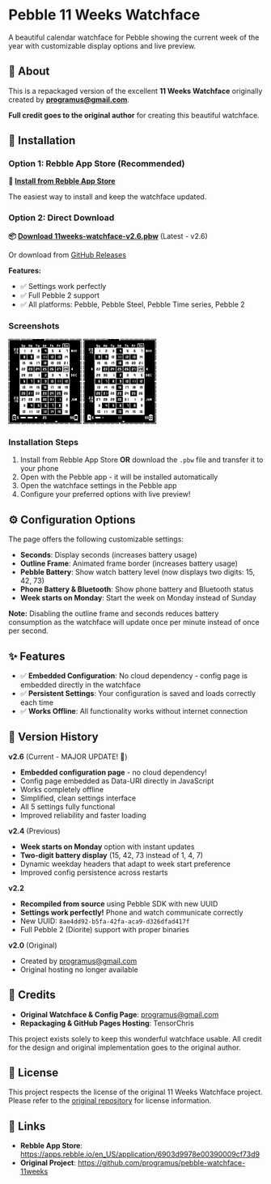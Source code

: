 # Pebble 11 Weeks Watchface

A beautiful calendar watchface for Pebble showing the current week of the year with customizable display options and live preview.

## 🎯 About

This is a repackaged version of the excellent **11 Weeks Watchface** originally created by **[programus@gmail.com](https://github.com/programus/pebble-watchface-11weeks)**.

**Full credit goes to the original author** for creating this beautiful watchface.

## 💾 Installation

### Option 1: Rebble App Store (Recommended)

**🏪 [Install from Rebble App Store](https://apps.rebble.io/en_US/application/6903d9978e00390009cf73d9)**

The easiest way to install and keep the watchface updated.

### Option 2: Direct Download

**📦 [Download 11weeks-watchface-v2.6.pbw](releases/11weeks-watchface-v2.6.pbw)** (Latest - v2.6)

Or download from [GitHub Releases](https://github.com/TensorChris/pebble-11weeks-config/releases)

**Features:**
- ✅ Settings work perfectly
- ✅ Full Pebble 2 support
- ✅ All platforms: Pebble, Pebble Steel, Pebble Time series, Pebble 2

### Screenshots

![Phone Battery View](screenshots/phone-battery.png)
![Pebble Charging](screenshots/pebble-charging.png)

### Installation Steps

1. Install from Rebble App Store **OR** download the `.pbw` file and transfer it to your phone
2. Open with the Pebble app - it will be installed automatically
3. Open the watchface settings in the Pebble app
4. Configure your preferred options with live preview!

## ⚙️ Configuration Options

The page offers the following customizable settings:

- **Seconds**: Display seconds (increases battery usage)
- **Outline Frame**: Animated frame border (increases battery usage)
- **Pebble Battery**: Show watch battery level (now displays two digits: 15, 42, 73)
- **Phone Battery & Bluetooth**: Show phone battery and Bluetooth status
- **Week starts on Monday**: Start the week on Monday instead of Sunday

**Note:** Disabling the outline frame and seconds reduces battery consumption as the watchface will update once per minute instead of once per second.

## ✨ Features

- ✅ **Embedded Configuration**: No cloud dependency - config page is embedded directly in the watchface
- ✅ **Persistent Settings**: Your configuration is saved and loads correctly each time
- ✅ **Works Offline**: All functionality works without internet connection


## 📜 Version History

**v2.6** (Current - MAJOR UPDATE! 🚀)
- **Embedded configuration page** - no cloud dependency!
- Config page embedded as Data-URI directly in JavaScript
- Works completely offline
- Simplified, clean settings interface
- All 5 settings fully functional
- Improved reliability and faster loading

**v2.4** (Previous)
- **Week starts on Monday** option with instant updates
- **Two-digit battery display** (15, 42, 73 instead of 1, 4, 7)
- Dynamic weekday headers that adapt to week start preference
- Improved config persistence across restarts

**v2.2**
- **Recompiled from source** using Pebble SDK with new UUID
- **Settings work perfectly!** Phone and watch communicate correctly
- New UUID: `8ae4dd92-b5fa-42fa-aca9-d326dfad417f`
- Full Pebble 2 (Diorite) support with proper binaries

**v2.0** (Original)
- Created by programus@gmail.com
- Original hosting no longer available

## 🙏 Credits

- **Original Watchface & Config Page**: [programus@gmail.com](https://github.com/programus/pebble-watchface-11weeks)
- **Repackaging & GitHub Pages Hosting**: TensorChris

This project exists solely to keep this wonderful watchface usable. All credit for the design and original implementation goes to the original author.

## 📄 License

This project respects the license of the original 11 Weeks Watchface project. Please refer to the [original repository](https://github.com/programus/pebble-watchface-11weeks) for license information.

## 🔗 Links

- **Rebble App Store**: https://apps.rebble.io/en_US/application/6903d9978e00390009cf73d9
- **Original Project**: https://github.com/programus/pebble-watchface-11weeks
